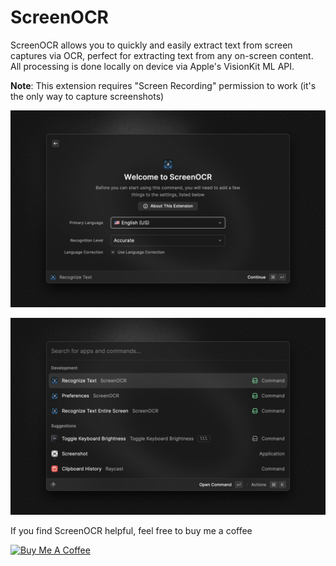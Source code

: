 # ScreenOCR

ScreenOCR allows you to quickly and easily extract text from screen captures via OCR, perfect for extracting text from any on-screen content. <br>
All processing is done locally on device via Apple's VisionKit ML API.

**Note**: This extension requires "Screen Recording" permission to work (it's the only way to capture screenshots)

![screenshot](https://raw.githubusercontent.com/neo773/ScreenOCR/main/metadata/screenocr-1.png)

![screenshot](https://raw.githubusercontent.com/neo773/ScreenOCR/main/metadata/screenocr-2.png)

If you find ScreenOCR helpful, feel free to buy me a coffee 

<a href="https://www.buymeacoffee.com/huzef" target="_blank"><img src="https://raw.githubusercontent.com/appcraftstudio/buymeacoffee/master/Images/snapshot-bmc-button.png" alt="Buy Me A Coffee" style="width: 200px" ></a>

